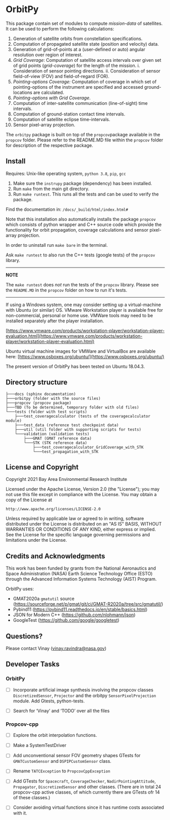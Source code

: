 # OrbitPy

This package contain set of modules to compute *mission-data* of satellites. It can be used to perform the following calculations:

1. Generation of satellite orbits from constellation specifications.
2. Computation of propagated satellite state (position and velocity) data.
3. Generation of grid-of-points at a (user-defined or auto) angular resolution over region of interest.
4. *Grid Coverage*: Computation of satellite access intervals over given set of grid points (*grid-coverage*) for the length of the mission.
        i. Consideration of sensor pointing directions.
        ii. Consideration of sensor field-of-view (FOV) and field-of-regard (FOR).
5. *Pointing-options Coverage:* Computation of coverage in which set of pointing-options of the instrument are specified and accessed ground-locations are calculated.
6. *Pointing-options with Grid Coverage*.
7. Computation of inter-satellite communication (line-of-sight) time intervals.
8. Computation of ground-station contact time intervals.
9. Computation of satellite eclipse time-intervals.
10. Sensor pixel-array projection.

The `orbitpy` package is built on top of the `propcov`package available in the `propcov` folder. Please refer to the README.MD file within the `propcov` folder for description of the respective package.

## Install

Requires: Unix-like operating system, `python 3.8`, `pip`, `gcc`

1. Make sure the `instrupy` package (dependency) has been installed.
2. Run `make` from the main git directory.
3. Run `make runtest`. This runs all the tests and can be used to verify the package.

Find the documentation in: `/docs/_build/html/index.html#`

Note that this installation also automatically installs the package `propcov` which consists of python wrapper and C++ source code which provide the functionality for orbit propagation, coverage calculations and sensor pixel-array projection.

In order to uninstall run `make bare` in the terminal.

Ask `make runtest` to also run the C++ tests (google tests) of the `propcov` library.

---
**NOTE**

The `make runtest` does *not* run the tests of the `propcov` library. Please see the `README.MD` in the `propcov` folder on how to run it's tests.

---
If using a Windows system, one may consider setting up a virtual-machine with Ubuntu (or similar) OS. VMware Workstation player is available free for non-commercial, personal or home use. VMWare tools may need to be installed separately after the player installation.

[https://www.vmware.com/products/workstation-player/workstation-player-evaluation.html](https://www.vmware.com/products/workstation-player/workstation-player-evaluation.html)

Ubuntu virtual machine images for VMWare and VirtualBox are available here:
[https://www.osboxes.org/ubuntu/](https://www.osboxes.org/ubuntu/)

The present version of OrbitPy has been tested on Ubuntu 18.04.3.

## Directory structure
```
├───docs (sphinx documentation)
├───orbitpy (folder with the source files)
├───propcov (propcov package)
├───TBD (To be determined, temporary folder with old files)
└───tests (folder with test scripts)
    ├───test_coveragecalculator (tests of the coveragecalculator module)
    ├───test_data (reference test checkpoint data)
    ├───util (util folder with supporting scripts for tests)
    └───validation (validation tests)
        ├───GMAT (GMAT reference data)
        └───STK (STK reference data)
            ├───test_coveragecalculator_GridCoverage_with_STK
            └───test_propagation_with_STK
```
## License and Copyright

Copyright 2021 Bay Area Environmental Research Institute

Licensed under the Apache License, Version 2.0 (the "License");
you may not use this file except in compliance with the License.
You may obtain a copy of the License at

    http://www.apache.org/licenses/LICENSE-2.0

Unless required by applicable law or agreed to in writing, software
distributed under the License is distributed on an "AS IS" BASIS,
WITHOUT WARRANTIES OR CONDITIONS OF ANY KIND, either express or implied.
See the License for the specific language governing permissions and
limitations under the License.
## Credits and Acknowledgments

This work has been funded by grants from the National Aeronautics and Space Administration (NASA) Earth Science Technology Office (ESTO) through the Advanced Information Systems Technology (AIST) Program.

OrbitPy uses:

* GMAT2020a `gmatutil` source (https://sourceforge.net/p/gmat/git/ci/GMAT-R2020a/tree/src/gmatutil/)
* Pybind11 (https://pybind11.readthedocs.io/en/stable/basics.html)
* JSON for Modern C++ (https://github.com/nlohmann/json)
* GoogleTest (https://github.com/google/googletest)

## Questions?

Please contact Vinay (vinay.ravindra@nasa.gov)

## Developer Tasks

### OrbitPy
- [ ] Incorporate artificial image synthesis involving the propcov classes `DiscretizedSensor`, `Projector` and the orbitpy `SensorPixelProjection` module. Add Gtests, python-tests.
- [ ] Search for ‘Vinay’ and ‘TODO’ over all the files


### Propcov-cpp

- [ ] Explore the orbit interpolation functions.
- [ ] Make a SystemTestDriver
- [ ] Add unconventional sensor FOV geometry shapes GTests for `GMATCustomSensor` and `DSPIPCustomSensor` class.
- [ ] Rename `TATCException` to `PropcovCppException`
- [ ] Add GTests for `Spacecraft`, `CoverageChecker`, `NadirPointingAttitude`, `Propagator`, `DiscretizedSensor` and other classes. (There are in total 24 propcov-cpp active classes, of which currently there are GTests ofr 14 of these classes.)
- [ ] Consider avoiding virtual functions since it has runtime costs associated with it.

